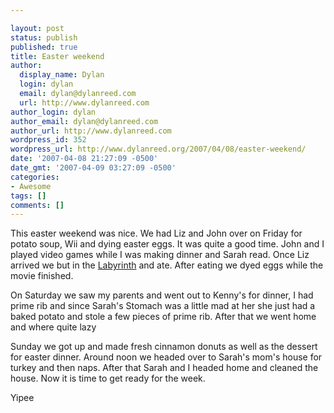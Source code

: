 ```yaml
---

layout: post
status: publish
published: true
title: Easter weekend
author:
  display_name: Dylan
  login: dylan
  email: dylan@dylanreed.com
  url: http://www.dylanreed.com
author_login: dylan
author_email: dylan@dylanreed.com
author_url: http://www.dylanreed.com
wordpress_id: 352
wordpress_url: http://www.dylanreed.org/2007/04/08/easter-weekend/
date: '2007-04-08 21:27:09 -0500'
date_gmt: '2007-04-09 03:27:09 -0500'
categories:
- Awesome
tags: []
comments: []
---
```


This easter weekend was nice. We had Liz and John over on Friday for potato soup, Wii and dying easter eggs. It was quite a good time. John and I played video games while I was making dinner and Sarah read. Once Liz arrived we but in the [Labyrinth][1] and ate. After eating we dyed eggs while the movie finished.

   [1]: http://www.amazon.com/Labyrinth-David-Bowie/dp/B00000K3D4

On Saturday we saw my parents and went out to Kenny's for dinner, I had prime rib and since Sarah's Stomach was a little mad at her she just had a baked potato and stole a few pieces of prime rib. After that we went home and where quite lazy

Sunday we got up and made fresh cinnamon donuts as well as the dessert for easter dinner. Around noon we headed over to Sarah's mom's house for turkey and then naps. After that Sarah and I headed home and cleaned the house. Now it is time to get ready for the week.

Yipee
